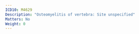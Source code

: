 ```yaml
---
ICD10: M4629
Description: "Osteomyelitis of vertebra: Site unspecified"
Matters: No
Weight: 0
---
```

